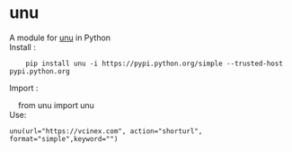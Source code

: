 
# unu

A module for [unu](https://u.nu/) in Python  
Install :

        pip install unu -i https://pypi.python.org/simple --trusted-host pypi.python.org  
Import :

       from unu import unu  
Use:

    unu(url="https://vcinex.com", action="shorturl", format="simple",keyword="")
